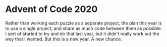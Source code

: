 # Advent of Code 2020

Rather than working each puzzle as a separate project, the plan this year is to use a single project, and
share as much code between them as possible. I sort of started to try and do that last year, but it didn't
really work out the way that I wanted. But this is a new year. A new chance.


